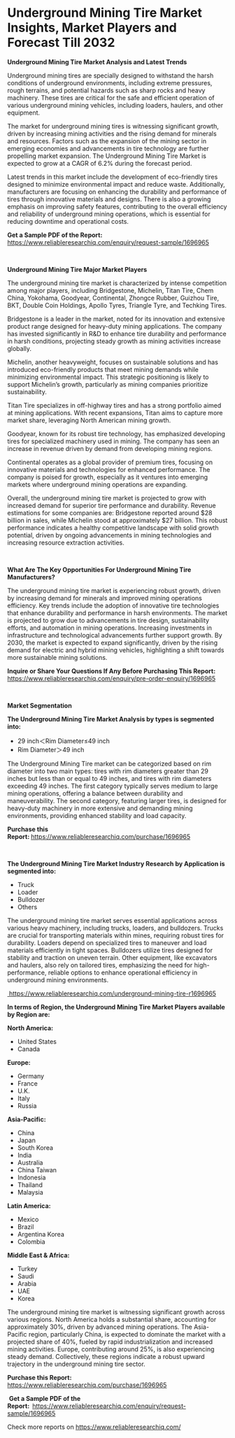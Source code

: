 <p><h1>Underground Mining Tire Market Insights, Market Players and Forecast Till 2032</h1></p><p><strong>Underground Mining Tire Market Analysis and Latest Trends</strong></p>
<p><p>Underground mining tires are specially designed to withstand the harsh conditions of underground environments, including extreme pressures, rough terrains, and potential hazards such as sharp rocks and heavy machinery. These tires are critical for the safe and efficient operation of various underground mining vehicles, including loaders, haulers, and other equipment.</p><p>The market for underground mining tires is witnessing significant growth, driven by increasing mining activities and the rising demand for minerals and resources. Factors such as the expansion of the mining sector in emerging economies and advancements in tire technology are further propelling market expansion. The Underground Mining Tire Market is expected to grow at a CAGR of 6.2% during the forecast period.</p><p>Latest trends in this market include the development of eco-friendly tires designed to minimize environmental impact and reduce waste. Additionally, manufacturers are focusing on enhancing the durability and performance of tires through innovative materials and designs. There is also a growing emphasis on improving safety features, contributing to the overall efficiency and reliability of underground mining operations, which is essential for reducing downtime and operational costs.</p></p>
<p><strong>Get a Sample PDF of the Report:&nbsp;</strong> <a href="https://www.reliableresearchiq.com/enquiry/request-sample/1696965?utm_campaign=2443&utm_medium=2&utm_source=Github&utm_content=ia&utm_term=27032025&utm_id=underground-mining-tire">https://www.reliableresearchiq.com/enquiry/request-sample/1696965</a></p>
<p>&nbsp;</p>
<p><strong>Underground Mining Tire Major Market Players</strong></p>
<p><p>The underground mining tire market is characterized by intense competition among major players, including Bridgestone, Michelin, Titan Tire, Chem China, Yokohama, Goodyear, Continental, Zhongce Rubber, Guizhou Tire, BKT, Double Coin Holdings, Apollo Tyres, Triangle Tyre, and Techking Tires. </p><p>Bridgestone is a leader in the market, noted for its innovation and extensive product range designed for heavy-duty mining applications. The company has invested significantly in R&D to enhance tire durability and performance in harsh conditions, projecting steady growth as mining activities increase globally.</p><p>Michelin, another heavyweight, focuses on sustainable solutions and has introduced eco-friendly products that meet mining demands while minimizing environmental impact. This strategic positioning is likely to support Michelin’s growth, particularly as mining companies prioritize sustainability.</p><p>Titan Tire specializes in off-highway tires and has a strong portfolio aimed at mining applications. With recent expansions, Titan aims to capture more market share, leveraging North American mining growth.</p><p>Goodyear, known for its robust tire technology, has emphasized developing tires for specialized machinery used in mining. The company has seen an increase in revenue driven by demand from developing mining regions.</p><p>Continental operates as a global provider of premium tires, focusing on innovative materials and technologies for enhanced performance. The company is poised for growth, especially as it ventures into emerging markets where underground mining operations are expanding.</p><p>Overall, the underground mining tire market is projected to grow with increased demand for superior tire performance and durability. Revenue estimations for some companies are: Bridgestone reported around $28 billion in sales, while Michelin stood at approximately $27 billion. This robust performance indicates a healthy competitive landscape with solid growth potential, driven by ongoing advancements in mining technologies and increasing resource extraction activities.</p></p>
<p>&nbsp;</p>
<p><strong>What Are The Key Opportunities For Underground Mining Tire Manufacturers?</strong></p>
<p><p>The underground mining tire market is experiencing robust growth, driven by increasing demand for minerals and improved mining operations efficiency. Key trends include the adoption of innovative tire technologies that enhance durability and performance in harsh environments. The market is projected to grow due to advancements in tire design, sustainability efforts, and automation in mining operations. Increasing investments in infrastructure and technological advancements further support growth. By 2030, the market is expected to expand significantly, driven by the rising demand for electric and hybrid mining vehicles, highlighting a shift towards more sustainable mining solutions.</p></p>
<p><strong>Inquire or Share Your Questions If Any Before Purchasing This Report:</strong> <a href="https://www.reliableresearchiq.com/enquiry/pre-order-enquiry/1696965?utm_campaign=2443&utm_medium=2&utm_source=Github&utm_content=ia&utm_term=27032025&utm_id=underground-mining-tire">https://www.reliableresearchiq.com/enquiry/pre-order-enquiry/1696965</a></p>
<p>&nbsp;</p>
<p><strong>Market Segmentation</strong></p>
<p><strong>The Underground Mining Tire Market Analysis by types is segmented into:</strong></p>
<p><ul><li>29 inch＜Rim Diameter≤49 inch</li><li>Rim Diameter＞49 inch</li></ul></p>
<p><p>The Underground Mining Tire market can be categorized based on rim diameter into two main types: tires with rim diameters greater than 29 inches but less than or equal to 49 inches, and tires with rim diameters exceeding 49 inches. The first category typically serves medium to large mining operations, offering a balance between durability and maneuverability. The second category, featuring larger tires, is designed for heavy-duty machinery in more extensive and demanding mining environments, providing enhanced stability and load capacity.</p></p>
<p><strong>Purchase this Report:&nbsp;</strong><a href="https://www.reliableresearchiq.com/purchase/1696965?utm_campaign=2443&utm_medium=2&utm_source=Github&utm_content=ia&utm_term=27032025&utm_id=underground-mining-tire">https://www.reliableresearchiq.com/purchase/1696965</a></p>
<p>&nbsp;</p>
<p><strong>The Underground Mining Tire Market Industry Research by Application is segmented into:</strong></p>
<p><ul><li>Truck</li><li>Loader</li><li>Bulldozer</li><li>Others</li></ul></p>
<p><p>The underground mining tire market serves essential applications across various heavy machinery, including trucks, loaders, and bulldozers. Trucks are crucial for transporting materials within mines, requiring robust tires for durability. Loaders depend on specialized tires to maneuver and load materials efficiently in tight spaces. Bulldozers utilize tires designed for stability and traction on uneven terrain. Other equipment, like excavators and haulers, also rely on tailored tires, emphasizing the need for high-performance, reliable options to enhance operational efficiency in underground mining environments.</p></p>
<p><a href="https://www.reliableresearchiq.com/underground-mining-tire-r1696965?utm_campaign=2443&utm_medium=2&utm_source=Github&utm_content=ia&utm_term=27032025&utm_id=underground-mining-tire">&nbsp;https://www.reliableresearchiq.com/underground-mining-tire-r1696965</a></p>
<p><strong>In terms of Region, the Underground Mining Tire Market Players available by Region are:</strong></p>
<p>
    <p> <strong> North America: </strong>
        <ul>
            <li>United States</li>
            <li>Canada</li>
        </ul>
        </p> 
    <p> <strong> Europe: </strong>
        <ul>
            <li>Germany</li>
            <li>France</li>
            <li>U.K.</li>
            <li>Italy</li>
            <li>Russia</li>
        </ul>
        </p> 
    <p> <strong> Asia-Pacific: </strong>
        <ul>
            <li>China</li>
            <li>Japan</li>
            <li>South Korea</li>
            <li>India</li>
            <li>Australia</li>
            <li>China Taiwan</li>
            <li>Indonesia</li>
            <li>Thailand</li>
            <li>Malaysia</li>
        </ul>
        </p> 
    <p> <strong> Latin America: </strong>
        <ul>
            <li>Mexico</li>
            <li>Brazil</li>
            <li>Argentina Korea</li>
            <li>Colombia</li>
        </ul>
        </p> 
    <p> <strong> Middle East & Africa: </strong>
        <ul>
            <li>Turkey</li>
            <li>Saudi</li>
            <li>Arabia</li>
            <li>UAE</li>
            <li>Korea</li>
        </ul>
    </p>
    </p>
<p><p>The underground mining tire market is witnessing significant growth across various regions. North America holds a substantial share, accounting for approximately 30%, driven by advanced mining operations. The Asia-Pacific region, particularly China, is expected to dominate the market with a projected share of 40%, fueled by rapid industrialization and increased mining activities. Europe, contributing around 25%, is also experiencing steady demand. Collectively, these regions indicate a robust upward trajectory in the underground mining tire sector.</p></p>
<p><strong>Purchase this Report: </strong><a href="https://www.reliableresearchiq.com/purchase/1696965?utm_campaign=2443&utm_medium=2&utm_source=Github&utm_content=ia&utm_term=27032025&utm_id=underground-mining-tire">https://www.reliableresearchiq.com/purchase/1696965</a></p>
<p>&nbsp;<strong>Get a Sample PDF of the Report:&nbsp;&nbsp;</strong><a href="https://www.reliableresearchiq.com/enquiry/request-sample/1696965?utm_campaign=2443&utm_medium=2&utm_source=Github&utm_content=ia&utm_term=27032025&utm_id=underground-mining-tire">https://www.reliableresearchiq.com/enquiry/request-sample/1696965</a></p>
<p><strong></strong></p>
<p>Check more reports on <a href="https://www.reliableresearchiq.com/?utm_campaign=2443&utm_medium=2&utm_source=Github&utm_content=ia&utm_term=27032025&utm_id=underground-mining-tire">https://www.reliableresearchiq.com/</a></p>